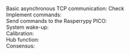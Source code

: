 Basic asynchronous TCP communication: Check <br />
Implement commands: <br />
Send commands to the Rasperrypy PICO: <br />
System wake-up: <br />
Calibration: <br />
Hub function:  <br />
Consensus: <br />
